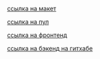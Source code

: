 [cсылка на макет](https://disk.yandex.com/d/wuRwchVtFFmmKA)

[ссылка на пул](https://github.com/tsoymark93/movies-explorer-frontend/pull/2)

[ссылка на фронтенд](https://api.movies.tsoymark93.nomoredomains.xyz)

[ссылка на бэкенд на гитхабе](https://github.com/tsoymark93/movies-explorer-api)